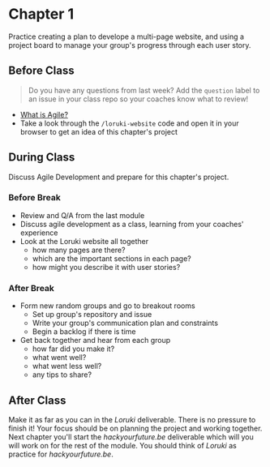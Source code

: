 # Chapter 1

Practice creating a plan to develope a multi-page website, and using a project board to manage your group's progress through each user story.

## Before Class

> Do you have any questions from last week? Add the `question` label to an issue in your class repo so your coaches know what to review!

* [What is Agile?](https://www.youtube.com/watch?v=Z9QbYZh1YXY&list=PLBUu5aGDLKnbeEx8U-5r436bw6p9wv1rS)
* Take a look through the `/loruki-website` code and open it in your browser to get an idea of this chapter's project

## During Class

Discuss Agile Development and prepare for this chapter's project.

### Before Break

* Review and Q/A from the last module
* Discuss agile development as a class, learning from your coaches' experience
* Look at the Loruki website all together
  * how many pages are there?
  * which are the important sections in each page?
  * how might you describe it with user stories?

### After Break

* Form new random groups and go to breakout rooms
  * Set up group's repository and issue
  * Write your group's communication plan and constraints
  * Begin a backlog if there is time
* Get back together and hear from each group
  * how far did you make it?
  * what went well?
  * what went less well?
  * any tips to share?

## After Class

Make it as far as you can in the _Loruki_ deliverable. There is no pressure to finish it! Your focus should be on planning the project and working together. Next chapter you'll start the _hackyourfuture.be_ deliverable which will you will work on for the rest of the module. You should think of _Loruki_ as practice for _hackyourfuture.be_.


